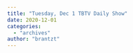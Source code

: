 ```yaml
---
title: "Tuesday, Dec 1 TBTV Daily Show"
date: 2020-12-01
categories: 
  - "archives"
author: "brantzt"
---
```



